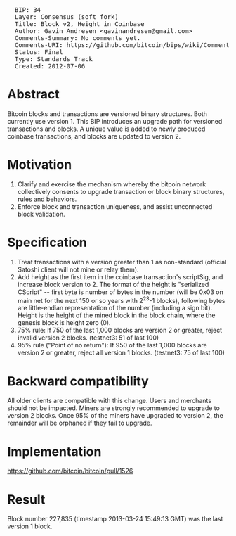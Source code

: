 <pre>
  BIP: 34
  Layer: Consensus (soft fork)
  Title: Block v2, Height in Coinbase
  Author: Gavin Andresen &lt;gavinandresen@gmail.com&gt;
  Comments-Summary: No comments yet.
  Comments-URI: https://github.com/bitcoin/bips/wiki/Comments:BIP-0034
  Status: Final
  Type: Standards Track
  Created: 2012-07-06
</pre>

# Abstract

Bitcoin blocks and transactions are versioned binary structures. Both currently use version 1. This BIP introduces an upgrade path for versioned transactions and blocks. A unique value is added to newly produced coinbase transactions, and blocks are updated to version 2.

# Motivation

1. Clarify and exercise the mechanism whereby the bitcoin network collectively consents to upgrade transaction or block binary structures, rules and behaviors.
2. Enforce block and transaction uniqueness, and assist unconnected block validation.

# Specification

1. Treat transactions with a version greater than 1 as non-standard (official Satoshi client will not mine or relay them).
2. Add height as the first item in the coinbase transaction's scriptSig, and increase block version to 2. The format of the height is "serialized CScript" -- first byte is number of bytes in the number (will be 0x03 on main net for the next 150 or so years with 2<sup>23</sup>-1 blocks), following bytes are little-endian representation of the number (including a sign bit).  Height is the height of the mined block in the block chain, where the genesis block is height zero (0).
3. 75% rule: If 750 of the last 1,000 blocks are version 2 or greater, reject invalid version 2 blocks. (testnet3: 51 of last 100)
4. 95% rule ("Point of no return"): If 950 of the last 1,000 blocks are version 2 or greater, reject all version 1 blocks. (testnet3: 75 of last 100)

# Backward compatibility

All older clients are compatible with this change. Users and merchants should not be impacted. Miners are strongly recommended to upgrade to version 2 blocks. Once 95% of the miners have upgraded to version 2, the remainder will be orphaned if they fail to upgrade.

# Implementation

https://github.com/bitcoin/bitcoin/pull/1526

# Result

Block number 227,835 (timestamp 2013-03-24 15:49:13 GMT) was the last version 1 block.